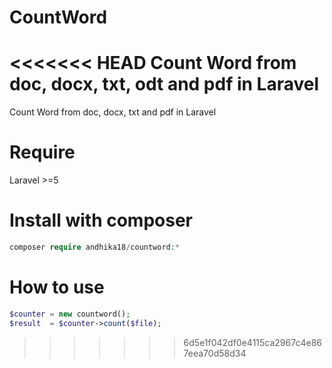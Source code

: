 # CountWord
<<<<<<< HEAD
Count Word from doc, docx, txt, odt and pdf in Laravel
=======
Count Word from doc, docx, txt and pdf in Laravel

# Require
  Laravel >=5

# Install with composer
  ```php
  composer require andhika18/countword:*
  ```
# How to use
  ```php
  $counter = new countword();
  $result  = $counter->count($file);
  ```
>>>>>>> 6d5e1f042df0e4115ca2967c4e867eea70d58d34
